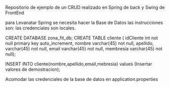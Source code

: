 Repositorio de ejemplo de un CRUD realizado en Spring de back y Swing de FrontEnd

para Levanatar Spring se necesita hacer la Base de Datos las instrucciones son:
las credenciales son locales.

CREATE DATABASE zona_fit_db; 
CREATE TABLE cliente (
    idCliente int not null primary key auto_increment,
    nombre varchar(45) not null,
    apellido, varchar(45) not null,
    email varchar(45) not null,
    membresia varchar(45) not null);

INSERT INTO cliente(nombre,apellido,email,mebresia) values
    (Insertar valores de demostracion);

Acomodar las credenciales de la base de datos en application.properties

